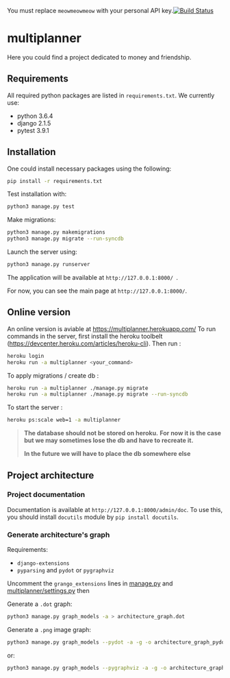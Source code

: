 You must replace `meowmeowmeow` with your personal API key.[![Build Status](https://travis-ci.com/SEM1INFOENS/multiplanner.svg?branch=master)](https://travis-ci.com/SEM1INFOENS/multiplanner)

# multiplanner
Here you could find a project dedicated to money and friendship.

## Requirements
All required python packages are listed in `requirements.txt`.
We currently use:
- python 3.6.4
- django 2.1.5
- pytest 3.9.1

## Installation
One could install necessary packages using the following:
```bash
pip install -r requirements.txt
```
Test installation with:
```bash
python3 manage.py test
```
Make migrations:
```bash
python3 manage.py makemigrations
python3 manage.py migrate --run-syncdb
```
Launch the server using:
```bash
python3 manage.py runserver
```
The application will be available at `http://127.0.0.1:8000/ `.

For now, you can see the main page at `http://127.0.0.1:8000/`.


## Online version
An online version is aviable at https://multiplanner.herokuapp.com/
To run commands in the server, 
first install the heroku toolbelt (https://devcenter.heroku.com/articles/heroku-cli).
Then run :
```bash
heroku login
heroku run -a multiplanner <your_command>
```

To apply migrations / create db :
```bash
heroku run -a multiplanner ./manage.py migrate
heroku run -a multiplanner ./manage.py migrate --run-syncdb
```
To start the server : 
```bash
heroku ps:scale web=1 -a multiplanner
```

> **The database should not be stored on heroku.**
> **For now it is the case but we may sometimes lose the db and have to recreate it.**
>	
> **In the future we will have to place the db somewhere else**


## Project architecture

### Project documentation

Documentation is available at `http://127.0.0.1:8000/admin/doc`. To use this, you should install `docutils` module by `pip install docutils`.

### Generate architecture's graph
Requirements:
- `django-extensions`
- `pyparsing` and `pydot` or `pygraphviz`

Uncomment the `grango_extensions` lines in [manage.py](manage.py) and [multiplanner/settings.py](multiplanner/settings.py) then

Generate a `.dot` graph:
```bash
python3 manage.py graph_models -a > architecture_graph.dot
```
Generate a `.png` image graph:
```bash
python3 manage.py graph_models --pydot -a -g -o architecture_graph_pydot.png
```
or:
```bash
python3 manage.py graph_models --pygraphviz -a -g -o architecture_graph_pygraphviz.png
```
